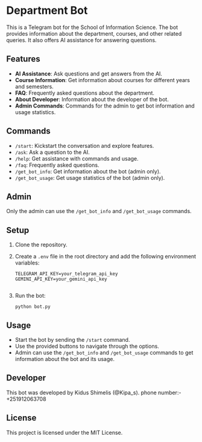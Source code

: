 # Department Bot

This is a Telegram bot for the School of Information Science. The bot provides information about the department, courses, and other related queries. It also offers AI assistance for answering questions.

## Features

- **AI Assistance**: Ask questions and get answers from the AI.
- **Course Information**: Get information about courses for different years and semesters.
- **FAQ**: Frequently asked questions about the department.
- **About Developer**: Information about the developer of the bot.
- **Admin Commands**: Commands for the admin to get bot information and usage statistics.

## Commands

- `/start`: Kickstart the conversation and explore features.
- `/ask`: Ask a question to the AI.
- `/help`: Get assistance with commands and usage.
- `/faq`: Frequently asked questions.
- `/get_bot_info`: Get information about the bot (admin only).
- `/get_bot_usage`: Get usage statistics of the bot (admin only).

## Admin

Only the admin can use the `/get_bot_info` and `/get_bot_usage` commands.

## Setup

1. Clone the repository.
2. Create a `.env` file in the root directory and add the following environment variables:
    ```
    TELEGRAM_API_KEY=your_telegram_api_key
    GEMINI_API_KEY=your_gemini_api_key
    ```

    ```
3. Run the bot:
    ```
    python bot.py
    ```

## Usage

- Start the bot by sending the `/start` command.
- Use the provided buttons to navigate through the options.
- Admin can use the `/get_bot_info` and `/get_bot_usage` commands to get information about the bot and its usage.

## Developer

This bot was developed by Kidus Shimelis (@Kipa_s).
phone number:- +251912063708

## License

This project is licensed under the MIT License.